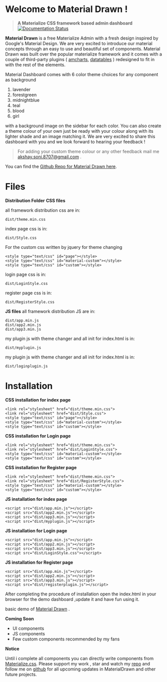 # Welcome to Material Drawn !
> **A Materialize CSS framework based admin dashboard**
[![Documentation Status](https://readthedocs.org/projects/materialdrawn/badge/?version=latest)](https://materialdrawn.readthedocs.io/en/latest/?badge=latest)

**Material Drawn** is a free Materialize Admin with a fresh design inspired by Google's Material Design. We are very excited to introduce our material concepts through an easy to use and beautiful set of components. Material Drawn was built over the popular materialize framework and it comes with a couple of third-party plugins ( [amcharts](https://www.amcharts.com/), [datatables](https://datatables.net/) ) redesigned to fit in with the rest of the elements.

  
Material Dashboard comes with 6 color theme choices for any component as background  

 1. lavender
 2. forestgreen
 3. midnightblue
 4. teal
 5. blood
 6. girl
 
 with a background image on the sidebar for each color. You can also create a theme colour of your own just be ready with your colour along with its lighter shade and an image matching it. We are very excited to share this dashboard with you and we look forward to hearing your feedback ! 
 
 >For adding your custom theme colour or any other feedback mail me akshay.soni.8707@gmail.com .
  
You can find the [Github Repo for Material Drawn here](https://github.com/akshaysoni8707/MaterialDrawn).

# Files
**Distribution Folder**
**CSS files**

all framework distribution css are in:

    dist/theme.min.css

index page css is in:

    dist/Style.css

For the custom css written by jquery for theme  changing

    <style type="text/css" id="page"></style>
    <style type="text/css" id="material-custom"></style>
    <style type="text/css" id="custom"></style>

login page css is in:

    dist/LoginStyle.css

register page css is in:

    dist/RegisterStyle.css

**JS files**
all framework distribution JS are in:

    dist/app.min.js
    dist/app2.min.js
    dist/app3.min.js

my plugin js with theme changer and all init for index.html is in:

    dist/myplugin.js

my plugin js with theme changer and all init for index.html is in:

    dist/loginplugin.js


# Installation
**CSS installation for index page**

    <link rel="stylesheet" href="dist/theme.min.css">
    <link rel="stylesheet" href="dist/Style.css">
    <style type="text/css" id="page"></style>
    <style type="text/css" id="material-custom"></style>
    <style type="text/css" id="custom"></style>

**CSS installation for Login page**

    <link rel="stylesheet" href="dist/theme.min.css">
    <link rel="stylesheet" href="dist/LoginStyle.css">
    <style type="text/css" id="material-custom"></style>
    <style type="text/css" id="custom"></style>

**CSS installation for Register page**

    <link rel="stylesheet" href="dist/theme.min.css">
    <link rel="stylesheet" href="dist/RegisterStyle.css">
    <style type="text/css" id="material-custom"></style>
    <style type="text/css" id="custom"></style>

**JS installation for index page**

    <script src="dist/app.min.js"></script>
    <script src="dist/app2.min.js"></script>
    <script src="dist/app3.min.js"></script>
    <script src="dist/myplugin.js"></script>

**JS installation for Login page**

    <script src="dist/app.min.js"></script>
    <script src="dist/app2.min.js"></script>
    <script src="dist/app3.min.js"></script>
    <script src="dist/LoginStyle.css"></script>

**JS installation for Register page**

    <script src="dist/app.min.js"></script>
    <script src="dist/app2.min.js"></script>
    <script src="dist/app3.min.js"></script>
    <script src="dist/registerplugin.js"></script>

After completing the procedure of installation open the index.html in your browser for the demo dashboard ,update it and have fun using it.

basic demo of [Material Drawn](https://materialdrawn.000webhostapp.com) .

**Coming Soon**

 - UI components 
 - JS components
 - Few custom components recommended by my fans

**Notice**

Until i complete all components you can directly write components from [Materialize.css](https://materializecss.com/).
Please support my work , star and watch my [repo](https://github.com/akshaysoni8707/MaterialDrawn) and follow me on [github](https://github.com/akshaysoni8707) for all upcoming updates in MaterialDrawn and other future projects.  
